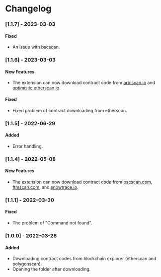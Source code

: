 # Changelog

### [1.1.7] - 2023-03-03
#### Fixed
- An issue with bscscan.

### [1.1.6] - 2023-03-03
#### New Features
- The extension can now download contract code from [arbiscan.io](https://arbiscan.io) and [optimistic.etherscan.io](https://optimistic.etherscan.io).
#### Fixed
- Fixed problem of contract downloading from etherscan.

### [1.1.5] - 2022-06-29
#### Added
- Error handling.

### [1.1.4] - 2022-05-08
#### New Features
- The extension can now download contract code from [bscscan.com](https://bscscan.com), [ftmscan.com](https://ftmscan.com), and [snowtrace.io](https://snowtrace.io).

### [1.1.1] - 2022-03-30
#### Fixed
- The problem of "Command not found".

### [1.0.0] - 2022-03-28
#### Added
- Downloading contract codes from blockchain explorer (etherscan and polygonscan).
- Opening the folder after downloading.